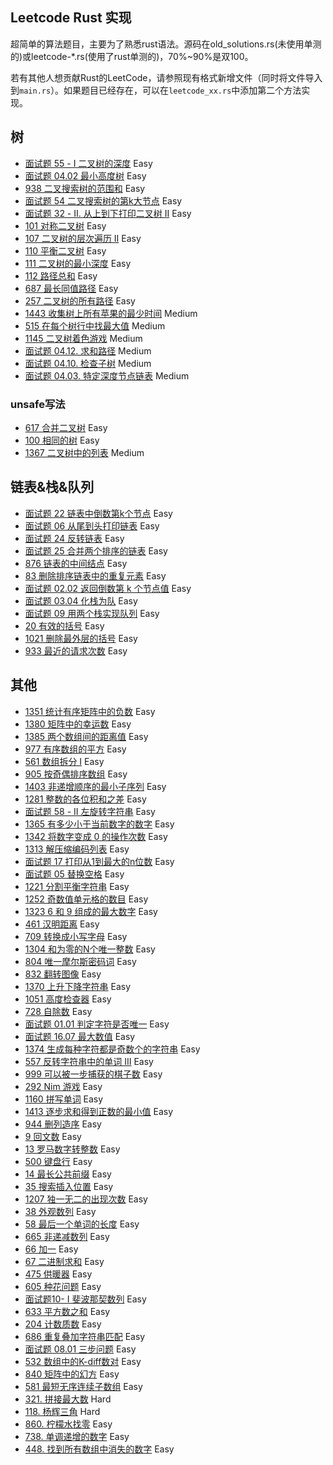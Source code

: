 Leetcode Rust 实现
--

超简单的算法题目，主要为了熟悉rust语法。源码在old_solutions.rs(未使用单测的)或leetcode-*.rs(使用了rust单测的)，70%~90%是双100。

若有其他人想贡献Rust的LeetCode，请参照现有格式新增文件（同时将文件导入到`main.rs`）。如果题目已经存在，可以在`leetcode_xx.rs`中添加第二个方法实现。

## 树

* [面试题 55 - I 二叉树的深度](src/interview_55_1.rs) Easy
* [面试题 04.02 最小高度树](src/interview_04_02.rs) Easy
* [938 二叉搜索树的范围和](src/leetcode_938.rs) Easy
* [面试题 54 二叉搜索树的第k大节点](src/interview_54.rs) Easy
* [面试题 32 - II. 从上到下打印二叉树 II](src/interview_32_2.rs) Easy
* [101 对称二叉树](src/leetcode_101.rs) Easy
* [107 二叉树的层次遍历 II](src/leetcode_107.rs) Easy
* [110 平衡二叉树](src/leetcode_110.rs) Easy
* [111 二叉树的最小深度](src/leetcode_111.rs) Easy
* [112 路径总和](src/leetcode_112.rs) Easy
* [687 最长同值路径](src/leetcode_687.rs) Easy
* [257 二叉树的所有路径](src/leetcode_257.rs) Easy
* [1443 收集树上所有苹果的最少时间](src/leetcode_1443.rs) Medium
* [515 在每个树行中找最大值](src/leetcode_515.rs) Medium
* [1145 二叉树着色游戏](src/leetcode_1145.rs) Medium
* [面试题 04.12. 求和路径](src/interview_04_12.rs) Medium
* [面试题 04.10. 检查子树](src/interview_04_10.rs) Medium
* [面试题 04.03. 特定深度节点链表](src/interview_04_03.rs) Medium

### unsafe写法

* [617 合并二叉树](src/leetcode_617.rs) Easy
* [100 相同的树](src/leetcode_100.rs) Easy
* [1367 二叉树中的列表](src/leetcode_1367.rs) Medium

## 链表&栈&队列

* [面试题 22 链表中倒数第k个节点](src/interview_22.rs) Easy
* [面试题 06 从尾到头打印链表](src/interview_06.rs) Easy
* [面试题 24 反转链表](src/interview_24.rs) Easy
* [面试题 25 合并两个排序的链表](src/interview_25.rs) Easy
* [876 链表的中间结点](src/leetcode_876.rs) Easy
* [83 删除排序链表中的重复元素](src/leetcode_83.rs) Easy
* [面试题 02.02 返回倒数第 k 个节点值](src/interview_02_02.rs) Easy
* [面试题 03.04 化栈为队](src/interview_03_04.rs) Easy
* [面试题 09 用两个栈实现队列](src/interview_09.rs) Easy
* [20 有效的括号](src/leetcode_20.rs) Easy
* [1021 删除最外层的括号](src/leetcode_1021.rs) Easy
* [933 最近的请求次数](src/leetcode_933.rs) Easy

## 其他

* [1351 统计有序矩阵中的负数](src/leetcode_1351.rs) Easy
* [1380 矩阵中的幸运数](src/leetcode_1380.rs) Easy
* [1385 两个数组间的距离值](src/leetcode_1385.rs) Easy
* [977 有序数组的平方](src/leetcode_977.rs) Easy
* [561 数组拆分 I](src/leetcode_561.rs) Easy
* [905 按奇偶排序数组](src/leetcode_905.rs) Easy
* [1403 非递增顺序的最小子序列](src/leetcode_1403.rs) Easy
* [1281 整数的各位积和之差](src/leetcode_1281.rs) Easy
* [面试题 58 - II 左旋转字符串](src/interview_58_2.rs) Easy
* [1365 有多少小于当前数字的数字](src/leetcode_1365.rs) Easy
* [1342 将数字变成 0 的操作次数](src/leetcode_1342.rs) Easy
* [1313 解压缩编码列表](src/leetcode_1313.rs) Easy
* [面试题 17 打印从1到最大的n位数](src/interview_17.rs) Easy
* [面试题 05 替换空格](src/interview_05.rs) Easy
* [1221 分割平衡字符串](src/leetcode_1221.rs) Easy
* [1252 奇数值单元格的数目](src/leetcode_1252.rs) Easy
* [1323 6 和 9 组成的最大数字](src/leetcode_1323.rs) Easy
* [461 汉明距离](src/leetcode_461.rs) Easy
* [709 转换成小写字母](src/leetcode_709.rs) Easy
* [1304 和为零的N个唯一整数](src/leetcode_1304.rs) Easy
* [804 唯一摩尔斯密码词](src/leetcode_804.rs) Easy
* [832 翻转图像](src/leetcode_832.rs) Easy
* [1370 上升下降字符串](src/leetcode_1370.rs) Easy
* [1051 高度检查器](src/leetcode_1051.rs) Easy
* [728 自除数](src/leetcode_728.rs) Easy
* [面试题 01.01 判定字符是否唯一](src/interview_01_01.rs) Easy
* [面试题 16.07 最大数值](src/interview_16_07.rs) Easy
* [1374 生成每种字符都是奇数个的字符串](src/leetcode_1374.rs) Easy
* [557 反转字符串中的单词 III](src/leetcode_557.rs) Easy
* [999 可以被一步捕获的棋子数](src/leetcode_999.rs) Easy
* [292 Nim 游戏](src/leetcode_292.rs) Easy
* [1160 拼写单词](src/leetcode_1160.rs) Easy
* [1413 逐步求和得到正数的最小值](src/leetcode_1413.rs) Easy
* [944 删列造序](src/leetcode_944.rs) Easy
* [9 回文数](src/leetcode_9.rs) Easy
* [13 罗马数字转整数](src/leetcode_13.rs) Easy
* [500 键盘行](src/leetcode_500.rs) Easy
* [14 最长公共前缀](src/leetcode_14.rs) Easy
* [35 搜索插入位置](src/leetcode_35.rs) Easy
* [1207 独一无二的出现次数](src/leetcode_1207.rs) Easy
* [38 外观数列](src/leetcode_38.rs) Easy
* [58 最后一个单词的长度](src/leetcode_58.rs) Easy
* [665 非递减数列](src/leetcode_665.rs) Easy
* [66 加一](src/leetcode_66.rs) Easy
* [67 二进制求和](src/leetcode_67.rs) Easy
* [475 供暖器](src/leetcode_475.rs) Easy
* [605 种花问题](src/leetcode_605.rs) Easy
* [面试题10- I 斐波那契数列](src/interview_10_01.rs) Easy
* [633 平方数之和](src/leetcode_633.rs) Easy
* [204 计数质数](src/leetcode_204.rs) Easy
* [686 重复叠加字符串匹配](src/leetcode_686.rs) Easy
* [面试题 08.01 三步问题](src/interview_08_01.rs) Easy
* [532 数组中的K-diff数对](src/leetcode_532.rs) Easy
* [840 矩阵中的幻方](src/leetcode_840.rs) Easy
* [581 最短无序连续子数组](src/leetcode_581.rs) Easy
* [321. 拼接最大数](src/leetcode_321.rs) Hard
* [118. 杨辉三角](src/leetcode_118.rs) Hard
* [860. 柠檬水找零](src/leetcode_118.rs) Easy
* [738. 单调递增的数字](src/leetcode_738.rs) Easy
* [448. 找到所有数组中消失的数字](src/leetcode_448.rs) Easy
